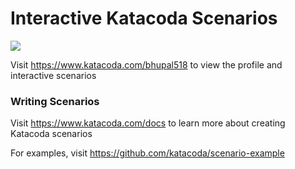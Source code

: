# Interactive Katacoda Scenarios

[![](http://shields.katacoda.com/katacoda/bhupal518/count.svg)](https://www.katacoda.com/bhupal518 "Get your profile on Katacoda.com")

Visit https://www.katacoda.com/bhupal518 to view the profile and interactive scenarios

### Writing Scenarios
Visit https://www.katacoda.com/docs to learn more about creating Katacoda scenarios

For examples, visit https://github.com/katacoda/scenario-example
